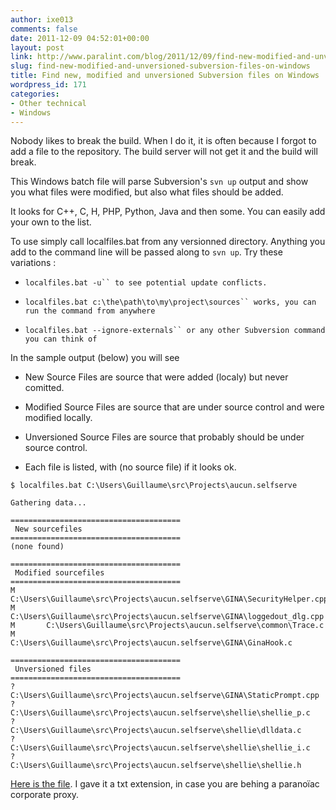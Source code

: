 ```yaml
---
author: ixe013
comments: false
date: 2011-12-09 04:52:01+00:00
layout: post
link: http://www.paralint.com/blog/2011/12/09/find-new-modified-and-unversioned-subversion-files-on-windows/
slug: find-new-modified-and-unversioned-subversion-files-on-windows
title: Find new, modified and unversioned Subversion files on Windows
wordpress_id: 171
categories:
- Other technical
- Windows
---
```


Nobody likes to break the build. When I do it, it is often because I forgot to add a file to the repository. The build server will not get it and the build will break.

This Windows batch file will parse Subversion's `svn up` output and show you what files were modified, but also what files should be added.

It looks for C++, C, H, PHP, Python, Java and then some. You can easily add your own to the list.

To use simply call localfiles.bat from any versionned directory. Anything you add to the command line will be passed along to `svn up`. Try these variations :



	
  * `localfiles.bat -u`` to see potential update conflicts.`

	
  * `localfiles.bat c:\the\path\to\my\project\sources`` works, you can run the command from anywhere`

	
  * `localfiles.bat --ignore-externals`` or any other Subversion command you can think of`


In the sample output (below) you will see

	
  * New Source Files are source that were added (localy) but never comitted.

	
  * Modified Source Files are source that are under source control and were modified locally.

	
  * Unversioned Source Files are source that probably should be under source control.

	
  * Each file is listed, with (no source file) if it looks ok.



```
$ localfiles.bat C:\Users\Guillaume\src\Projects\aucun.selfserve

Gathering data...

======================================
 New sourcefiles
======================================
(none found)

======================================
 Modified sourcefiles
======================================
M       C:\Users\Guillaume\src\Projects\aucun.selfserve\GINA\SecurityHelper.cpp
M       C:\Users\Guillaume\src\Projects\aucun.selfserve\GINA\loggedout_dlg.cpp
M       C:\Users\Guillaume\src\Projects\aucun.selfserve\common\Trace.c
M       C:\Users\Guillaume\src\Projects\aucun.selfserve\GINA\GinaHook.c

======================================
 Unversioned files
======================================
?       C:\Users\Guillaume\src\Projects\aucun.selfserve\GINA\StaticPrompt.cpp
?       C:\Users\Guillaume\src\Projects\aucun.selfserve\shellie\shellie_p.c
?       C:\Users\Guillaume\src\Projects\aucun.selfserve\shellie\dlldata.c
?       C:\Users\Guillaume\src\Projects\aucun.selfserve\shellie\shellie_i.c
?       C:\Users\Guillaume\src\Projects\aucun.selfserve\shellie\shellie.h
```

[Here is the file](/blog/wp-content/uploads/2011/12/localfiles.txt). I gave it a txt extension, in case you are behing a paranoïac corporate proxy.


